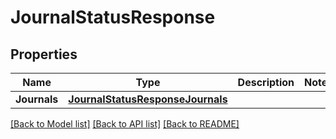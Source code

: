 # JournalStatusResponse

## Properties

Name | Type | Description | Notes
------------ | ------------- | ------------- | -------------
**Journals** | [**JournalStatusResponseJournals**](journalStatusResponse_journals.md) |  | 

[[Back to Model list]](../README.md#documentation-for-models) [[Back to API list]](../README.md#documentation-for-api-endpoints) [[Back to README]](../README.md)


